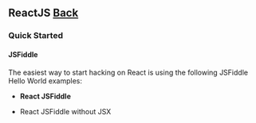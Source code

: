 ## ReactJS [Back](./../JavaScript.md)

### Quick Started

#### JSFiddle

The easiest way to start hacking on React is using the following JSFiddle Hello World examples:

-  **React JSFiddle**


-  React JSFiddle without JSX